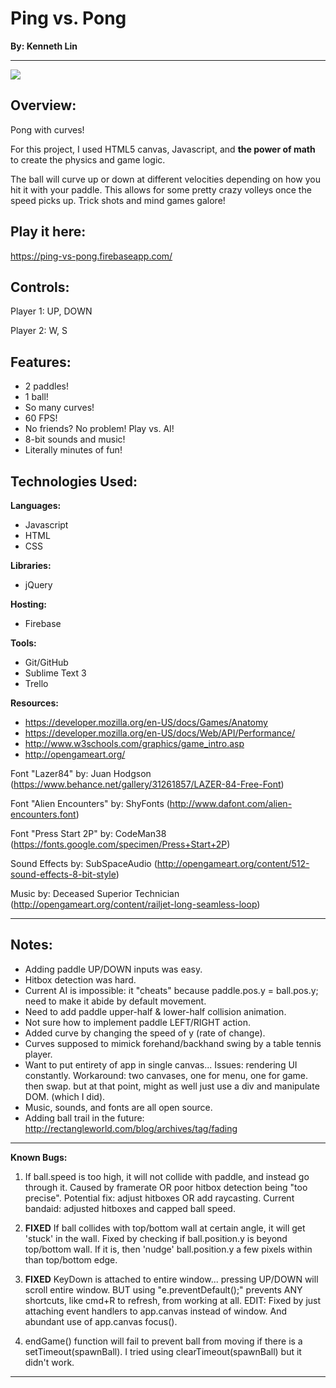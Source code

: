 # Ping vs. Pong
**By: Kenneth Lin**
***********************

![](https://firebasestorage.googleapis.com/v0/b/ping-vs-pong.appspot.com/o/Screen%20Shot%202016-11-22%20at%2012.39.26%20PM.png?alt=media&token=c90af297-0be5-463e-8ceb-ce15eb4f4838) 

## Overview: 

Pong with curves! 

For this project, I used HTML5 canvas, Javascript, and **the power of math** to create the physics and game logic.

The ball will curve up or down at different velocities depending on how you hit it with your paddle. This allows for some pretty crazy volleys once the speed picks up. Trick shots and mind games galore!

## Play it here: 

https://ping-vs-pong.firebaseapp.com/

## Controls: 

Player 1: UP, DOWN

Player 2: W, S

## Features: 

* 2 paddles!
* 1 ball!
* So many curves!
* 60 FPS!
* No friends? No problem! Play vs. AI!
* 8-bit sounds and music!
* Literally minutes of fun! 

## Technologies Used: 

**Languages:** 
* Javascript
* HTML
* CSS

**Libraries:** 
* jQuery

**Hosting:** 
* Firebase

**Tools:** 
* Git/GitHub
* Sublime Text 3
* Trello

**Resources:** 
* https://developer.mozilla.org/en-US/docs/Games/Anatomy
* https://developer.mozilla.org/en-US/docs/Web/API/Performance/
* http://www.w3schools.com/graphics/game_intro.asp
* http://opengameart.org/

Font "Lazer84" by: Juan Hodgson (https://www.behance.net/gallery/31261857/LAZER-84-Free-Font)

Font "Alien Encounters" by: ShyFonts (http://www.dafont.com/alien-encounters.font)

Font "Press Start 2P" by: CodeMan38 (https://fonts.google.com/specimen/Press+Start+2P)

Sound Effects by: SubSpaceAudio (http://opengameart.org/content/512-sound-effects-8-bit-style)

Music by: Deceased Superior Technician (http://opengameart.org/content/railjet-long-seamless-loop)

*************************
## Notes: 

- Adding paddle UP/DOWN inputs was easy.
- Hitbox detection was hard.
- Current AI is impossible: it "cheats" because paddle.pos.y = ball.pos.y; need to make it abide by default movement.
- Need to add paddle upper-half & lower-half collision animation.
- Not sure how to implement paddle LEFT/RIGHT action.
- Added curve by changing the speed of y (rate of change).
- Curves supposed to mimick forehand/backhand swing by a table tennis player.
- Want to put entirety of app in single canvas... Issues: rendering UI constantly. Workaround: two canvases, one for menu, one for game. then swap. but at that point, might as well just use a div and manipulate DOM. (which I did).
- Music, sounds, and fonts are all open source.
- Adding ball trail in the future: http://rectangleworld.com/blog/archives/tag/fading

*************************
**Known Bugs:** 

1. If ball.speed is too high, it will not collide with paddle, and instead go through it. Caused by framerate OR poor hitbox detection being "too precise". Potential fix: adjust hitboxes OR add raycasting. Current bandaid: adjusted hitboxes and capped ball speed.

2. **FIXED** If ball collides with top/bottom wall at certain angle, it will get 'stuck' in the wall. Fixed by checking if ball.position.y is beyond top/bottom wall. If it is, then 'nudge' ball.position.y a few pixels within than top/bottom edge. 

3. **FIXED** KeyDown is attached to entire window... pressing UP/DOWN will scroll entire window.  BUT using "e.preventDefault();" prevents ANY shortcuts, like cmd+R to refresh, from working at all. EDIT: Fixed by just attaching event handlers to app.canvas instead of window. And abundant use of  app.canvas focus().

4. endGame() function will fail to prevent ball from moving if there is a setTimeout(spawnBall).  I tried using clearTimeout(spawnBall) but it didn't work.

***************************

